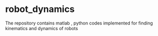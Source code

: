 # robot_dynamics
The repository contains matlab , python codes implemented for finding kinematics and dynamics of robots
